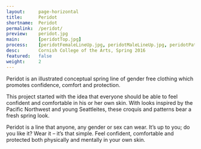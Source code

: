 ```yaml
---
layout:     page-horizontal
title:      Peridot
shortname:  Peridot
permalink:  /peridot/
preview:    peridot.jpg
main:       [peridotTop.jpg]
process:    [peridotFemaleLineUp.jpg, peridotMaleLineUp.jpg, peridotPatterns.jpg, peridotCroquis.jpg]
desc:       Cornish College of the Arts, Spring 2016
featured:   false
weight:     2
---
```


Peridot is an illustrated conceptual spring line of gender free clothing which promotes confidence, comfort and protection.

This project started with the idea that everyone should be able to feel confident and comfortable in his or her own skin. With looks inspired by the Pacific Northwest and young Seattleites, these croquis and patterns bear a fresh spring look.

Peridot is a line that anyone, any gender or sex can wear. It’s up to you; do you like it? Wear it – it’s that simple. Feel confident, comfortable and protected both physically and mentally in your own skin.
